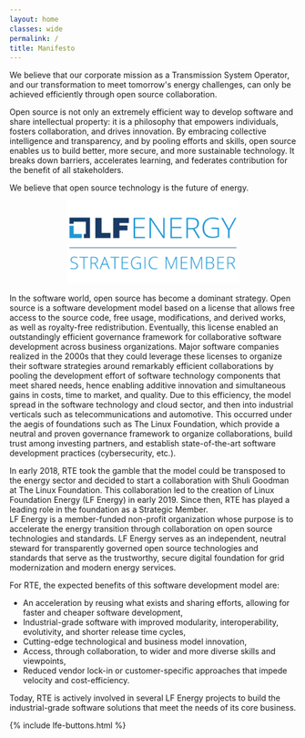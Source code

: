 ```yaml
---
layout: home
classes: wide
permalink: /
title: Manifesto
---
```


We believe that our corporate mission as a Transmission System Operator, and our transformation to meet tomorrow's energy
challenges, can only be achieved efficiently through open source collaboration.  

Open source is not only an extremely efficient way to develop software and share intellectual property: it is a 
philosophy that empowers individuals, fosters collaboration, and drives innovation. 
By embracing collective intelligence and transparency, and by pooling efforts and skills, open source enables us to 
build better, more secure, and more sustainable technology. It breaks down barriers, accelerates learning,
and federates contribution for the benefit of all stakeholders.  

We believe that open source technology is the future of energy.

<p style="text-align: center"><img src="/assets/images/lf-energy-member-strategic-color.svg" alt="LFE strategic member" width="60%"/></p>

In the software world, open source has become a dominant strategy. Open source is a software development model
based on a license that allows free access to the source code, free usage, modifications, and derived works, as
well as royalty-free redistribution. Eventually, this license enabled an outstandingly efficient governance framework
for collaborative software development across business organizations. Major software companies realized in the 2000s
that they could leverage these licenses to organize their software strategies around remarkably efficient collaborations
by pooling the development effort of software technology components that meet shared needs, hence enabling additive
innovation and simultaneous gains in costs, time to market, and quality. Due to this efficiency, the model spread in
the software technology and cloud sector, and then into industrial verticals such as telecommunications and automotive.
This occurred under the aegis of foundations such as The Linux Foundation, which provide a neutral and proven governance
framework to organize collaborations, build trust among investing partners, and establish state-of-the-art software
development practices (cybersecurity, etc.).

In early 2018, RTE took the gamble that the model could be transposed to the energy sector and decided to start a
collaboration with Shuli Goodman at The Linux Foundation. This collaboration led to the creation of Linux Foundation
Energy (LF Energy) in early 2019. Since then, RTE has played a leading role in the foundation as a Strategic Member.  
LF Energy is a member-funded non-profit organization whose purpose is to accelerate the energy transition through
collaboration on open source technologies and standards. LF Energy serves as an independent, neutral steward for
transparently governed open source technologies and standards that serve as the trustworthy, secure digital
foundation for grid modernization and modern energy services.  

For RTE, the expected benefits of this software development model are:
- An acceleration by reusing what exists and sharing efforts, allowing for faster and cheaper software development,
- Industrial-grade software with improved modularity, interoperability, evolutivity, and shorter release time cycles,
- Cutting-edge technological and business model innovation,
- Access, through collaboration, to wider and more diverse skills and viewpoints,
- Reduced vendor lock-in or customer-specific approaches that impede velocity and cost-efficiency.
  
Today, RTE is actively involved in several LF Energy projects to build the industrial-grade software solutions that meet the needs of its core business.

{% include lfe-buttons.html %}